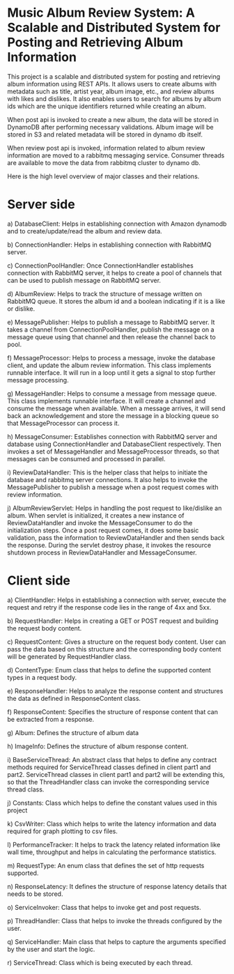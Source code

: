 # Music Album Review System: A Scalable and Distributed System for Posting and Retrieving Album Information

This project is a scalable and distributed system for posting and retrieving album information using REST APIs. It allows users to create albums with metadata such as title, artist year, album image, etc., and review albums with likes and dislikes. It also enables users to search for albums by album ids which are the unique identifiers returned while creating an album. 

When post api is invoked to create a new album, the data will be stored in DynamoDB after performing necessary validations. Album image will be stored in S3 and related metadata will be stored in dynamo db itself.

When review post api is invoked, information related to album review information are moved to a rabbitmq messaging service. Consumer threads are available to move the data from rabbitmq cluster to dynamo db.

Here is the high level overview of major classes and their relations.
# Server side
a)	DatabaseClient: Helps in establishing connection with Amazon dynamodb and to create/update/read the album and review data.

b)	ConnectionHandler: Helps in establishing connection with RabbitMQ server.

c)	ConnectionPoolHandler: Once ConnectionHandler establishes connection with RabbitMQ server, it helps to create a pool of channels that can be used to publish message on RabbitMQ server.

d)	AlbumReview: Helps to track the structure of message written on RabbitMQ queue. It stores the album id and a boolean indicating if it is a like or dislike.

e)	MessagePublisher: Helps to publish a message to RabbitMQ server. It takes a channel from ConnectionPoolHandler, publish the message on a message queue using that channel and then release the channel back to pool.

f)	MessageProcessor: Helps to process a message, invoke the database client, and update the album review information. This class implements runnable interface. It will run in a loop until it gets a signal to stop further message processing.

g)	MessageHandler: Helps to consume a message from message queue. This class implements runnable interface. It will create a channel and consume the message when available. When a message arrives, it will send back an acknowledgement and store the message in a blocking queue so that MessageProcessor can process it.

h)	MessageConsumer: Establishes connection with RabbitMQ server and database using ConnectionHandler and DatabaseClient respectively. Then invokes a set of MessageHandler and MessageProcessor threads, so that messages can be consumed and processed in parallel.

i)	ReviewDataHandler: This is the helper class that helps to initiate the database and rabbitmq server connections. It also helps to invoke the MessagePublisher to publish a message when a post request comes with review information.

j)	AlbumReviewServlet: Helps in handling the post request to like/dislike an album. When servlet is initialized, it creates a new instance of ReviewDataHandler and invoke the MessageConsumer to do the initialization steps. Once a post request comes, it does some basic validation, pass the information to ReviewDataHandler and then sends back the response. During the servlet destroy phase, it invokes the resource shutdown process in ReviewDataHandler and MessageConsumer.

# Client side
a)	ClientHandler: Helps in establishing a connection with server, execute the request and retry if the response code lies in the range of 4xx and 5xx.

b)	RequestHandler: Helps in creating a GET or POST request and building the request body content.

c)	RequestContent: Gives a structure on the request body content. User can pass the data based on this structure and the corresponding body content will be generated by RequestHandler class.

d)	ContentType: Enum class that helps to define the supported content types in a request body.

e)	ResponseHandler: Helps to analyze the response content and structures the data as defined in ResponseContent class.

f)	ResponseContent: Specifies the structure of response content that can be extracted from a response.

g)	Album: Defines the structure of album data

h)	ImageInfo: Defines the structure of album response content.

i)	BaseServiceThread: An abstract class that helps to define any contract methods required for ServiceThread classes defined in client part1 and part2. ServiceThread classes in client part1 and part2 will be extending this, so that the ThreadHandler class can invoke the corresponding service thread class.

j)	Constants: Class which helps to define the constant values used in this project

k)	CsvWriter: Class which helps to write the latency information and data required for graph plotting to csv files.

l)	PerformanceTracker: It helps to track the latency related information like wall time, throughput and helps in calculating the performance statistics.

m)	RequestType: An enum class that defines the set of http requests supported.

n)	ResponseLatency: It defines the structure of response latency details that needs to be stored.

o)	ServiceInvoker: Class that helps to invoke get and post requests.

p)	ThreadHandler: Class that helps to invoke the threads configured by the user.

q)	ServiceHandler: Main class that helps to capture the arguments specified by the user and start the logic.

r)	ServiceThread: Class which is being executed by each thread.
